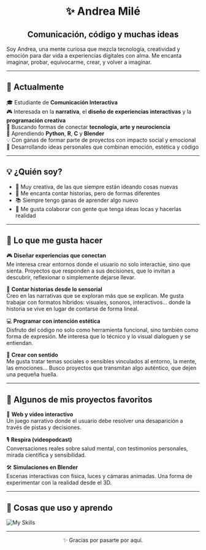 <div align="center">

# ✨ Andrea Milé  
## Comunicación, código y muchas ideas

</div>

Soy Andrea, una mente curiosa que mezcla tecnología, creatividad y emoción para dar vida a experiencias digitales con alma. Me encanta imaginar, probar, equivocarme, crear, y volver a imaginar.

---
## 🌟 Actualmente  
🎓 Estudiante de **Comunicación Interactiva**  
🎮 Interesada en la **narrativa**, el **diseño de experiencias interactivas** y la **programación creativa**  
🧠 Buscando formas de conectar **tecnología, arte y neurociencia**  
🌱 Aprendiendo **Python**, **R**, **C** y **Blender**  
💡 Con ganas de formar parte de proyectos con impacto social y emocional  
📂 Desarrollando ideas personales que combinan emoción, estética y código

---
## 💡 ¿Quién soy?

- 🌈 Muy creativa, de las que siempre están ideando cosas nuevas  
- 🎥 Me encanta contar historias, pero de formas diferentes  
- 📚 Siempre tengo ganas de aprender algo nuevo  
- 💬 Me gusta colaborar con gente que tenga ideas locas y hacerlas realidad

---

## 🎨 Lo que me gusta hacer

🎮 **Diseñar experiencias que conectan**  
Me interesa crear entornos donde el usuario no solo interactúe, sino que sienta. Proyectos que responden a sus decisiones, que lo invitan a descubrir, reflexionar o simplemente dejarse llevar.

💬 **Contar historias desde lo sensorial**  
Creo en las narrativas que se exploran más que se explican. Me gusta trabajar con formatos híbridos: visuales, sonoros, interactivos… donde la historia se vive en lugar de contarse de forma lineal.

💻 **Programar con intención estética**  
Disfruto del código no solo como herramienta funcional, sino también como forma de expresión. Me interesa que lo técnico y lo visual dialoguen y se entiendan.

🌱 **Crear con sentido**  
Me gusta tratar temas sociales o sensibles vinculados al entorno, la mente, las emociones... Busco proyectos que transmitan algo auténtico, que dejen una pequeña huella.

---

## 🧪 Algunos de mis proyectos favoritos

🔮 **Web y vídeo interactivo**  
Un juego narrativo donde el usuario debe resolver una desaparición a través de pistas y decisiones.

🎙 **Respira (videopodcast)**  
Conversaciones reales sobre salud mental, con testimonios personales, mirada científica y sensibilidad.

🛠️ **Simulaciones en Blender**  
Escenas interactivas con física, luces y cámaras animadas. Una forma de experimentar con la realidad desde el 3D.

---

## 🔧 Cosas que uso y aprendo
![My Skills](https://skillicons.dev/icons?i=html,css,js,php,python,c,blender,vscode,github,figma)

---

<div align="center">

✨ Gracias por pasarte por aquí.  

</div>
